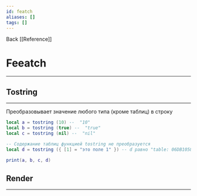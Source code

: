 ```yaml
---
id: featch
aliases: []
tags: []
---
```


Back
[[Reference]]

# Feeatch
---

## Tostring
---
Преобразовывает значение любого типа (кроме таблиц) в строку
```lua
local a = tostring (10) --  "10"
local b = tostring (true) --  "true"
local c = tostring (nil) --  "nil"

-- Содержание таблиц функцией tostring не преобразуется
local d = tostring ({ [1] = "это поле 1" }) -- d равно "table: 06DB1058"

print(a, b, c, d)
```


## Render
---

